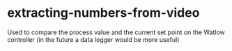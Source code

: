 # extracting-numbers-from-video
Used to compare the process value and the current set point on the Watlow controller (in the future a data logger would be more useful)

